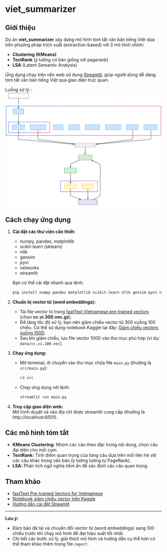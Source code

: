 # viet_summarizer

## Giới thiệu
Dự án **viet_summarizer** xây dựng mô hình tóm tắt văn bản tiếng Việt dựa trên phương pháp trích xuất (extraction-based) với 3 mô hình chính:
- **Clustering (KMeans)**
- **TextRank** (ý tưởng cơ bản giống với pagerank)
- **LSA** (Latent Semantic Analysis)

Ứng dụng chạy trên nền web sử dụng [Streamlit](https://streamlit.io/), giúp người dùng dễ dàng tóm tắt văn bản tiếng Việt qua giao diện trực quan.

Luồng xử lý : ![Mermaid Chart](https://github.com/kilan7mau/viet_summarizer/raw/master/Mermaid_Chart.svg)




## Cách chạy ứng dụng
1. **Cài đặt các thư viện cần thiết:**
   - numpy, pandas, matplotlib
   - scikit-learn (sklearn)
   - nltk
   - gensim
   - pyvi
   - networkx
   - streamlit

   Bạn có thể cài đặt nhanh qua lệnh:
   ```sh
   pip install numpy pandas matplotlib scikit-learn nltk gensim pyvi networkx streamlit
   ```

2. **Chuẩn bị vector từ (word embeddings):**
   - Tải file vector từ trang [fastText Vietnamese pre-trained vectors](https://fasttext.cc/docs/en/crawl-vectors.html) (chọn **cc.vi.300.vec.gz**).
   - Để tăng tốc độ xử lý, bạn nên giảm chiều vector từ 300 xuống 100 chiều. Có thể sử dụng notebook Kaggle tại đây: [Giảm chiều vectors xuống 100D](https://www.kaggle.com/code/thonghutin/gi-m-chi-u/output).
   - Sau khi giảm chiều, lưu file vector 100D vào thư mục phù hợp (ví dụ: `data/cc.vi.100.vec`).

3. **Chạy ứng dụng:**
   - Mở terminal, di chuyển vào thư mục chứa file `main.py` (thường là `src/main.py`):
     ```sh
     cd src
     ```
   - Chạy ứng dụng với lệnh:
     ```sh
     streamlit run main.py
     ```

4. **Truy cập giao diện web:**  
   Mở trình duyệt và vào địa chỉ được streamlit cung cấp (thường là http://localhost:8501).

## Các mô hình tóm tắt
- **KMeans Clustering:** Nhóm các câu theo đặc trưng nội dung, chọn câu đại diện cho mỗi cụm.
- **TextRank:** Tính điểm quan trọng của từng câu dựa trên mối liên hệ với các câu khác trong văn bản (ý tưởng tương tự PageRank).
- **LSA:** Phân tích ngữ nghĩa tiềm ẩn để xác định các câu quan trọng.

## Tham khảo
- [fastText Pre-trained Vectors for Vietnamese](https://fasttext.cc/docs/en/crawl-vectors.html)
- [Notebook giảm chiều vector trên Kaggle](https://www.kaggle.com/code/thonghutin/gi-m-chi-u/output)
- [Hướng dẫn cài đặt Streamlit](https://docs.streamlit.io/library/get-started/installation)

---

**Lưu ý:**  
- Đảm bảo đã tải và chuyển đổi vector từ (word embeddings) sang 100 chiều trước khi chạy mô hình để đạt hiệu suất tốt nhất.
- Chi tiết các bước xử lý, giải thích mô hình và hướng dẫn cụ thể hơn có thể tham khảo thêm trong file `report`.
